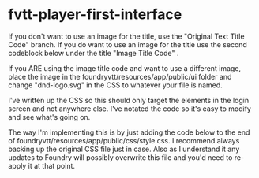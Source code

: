 # fvtt-player-first-interface
If you don't want to use an image for the title, use the  "Original Text Title Code" branch. If you do want to use an image for the title use the second codeblock below under the title "Image Title Code" .

If you ARE using the image title code and want to use a different image, place the image in the foundryvtt/resources/app/public/ui folder and change "dnd-logo.svg" in the CSS to whatever your file is named.

I've written up the CSS so this should only target the elements in the login screen and not anywhere else. I've notated the code so it's easy to modify and see what's going on.

The way I'm implementing this is by just adding the code below to the end of foundryvtt/resources/app/public/css/style.css. I recommend always backing up the original CSS file just in case. Also as I understand it any updates to Foundry will possibly overwrite this file and you'd need to re-apply it at that point.
